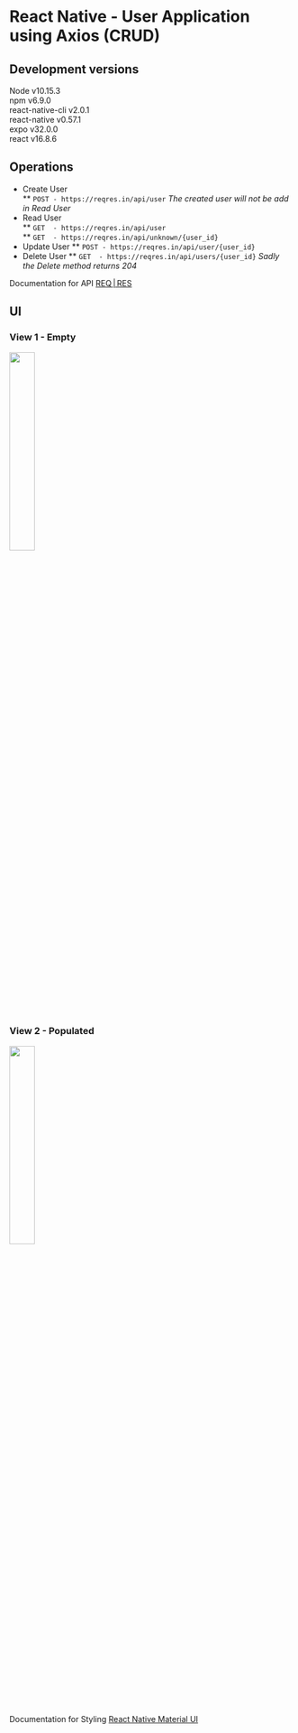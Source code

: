# React Native - User Application using Axios (CRUD)  
## Development versions    
Node v10.15.3  
npm v6.9.0  
react-native-cli v2.0.1  
react-native v0.57.1  
expo v32.0.0  
react v16.8.6  

## Operations  

* Create User  
** ```POST - https://reqres.in/api/user``` <i>The created user will not be add in Read User</i>  
* Read User  
** ```GET  - https://reqres.in/api/user```  
** ```GET  - https://reqres.in/api/unknown/{user_id}```  
* Update User
** ```POST - https://reqres.in/api/user/{user_id}```      
* Delete User
** ```GET  - https://reqres.in/api/users/{user_id}``` <i>Sadly the Delete method returns 204</i>  
  
Documentation for API  [REQ | RES](https://reqres.in/)  

## UI  
### View 1 - Empty 
<img src="assets/img/note1.jpg" width="30%">  

### View 2 - Populated
<img src="assets/img/note2.jpg" width="30%"> 

Documentation for Styling
[React Native Material UI](https://github.com/xotahal/react-native-material-ui)  
